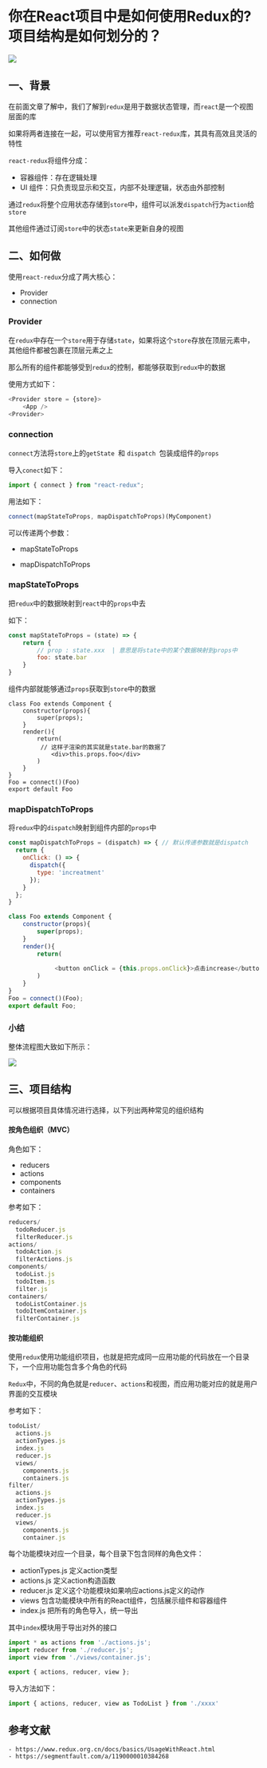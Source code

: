 # 你在React项目中是如何使用Redux的? 项目结构是如何划分的？

 ![](https://static.vue-js.com/31a4aff0-e7dc-11eb-ab90-d9ae814b240d.png)

## 一、背景

在前面文章了解中，我们了解到`redux`是用于数据状态管理，而`react`是一个视图层面的库

如果将两者连接在一起，可以使用官方推荐`react-redux`库，其具有高效且灵活的特性

`react-redux`将组件分成：

- 容器组件：存在逻辑处理
- UI 组件：只负责现显示和交互，内部不处理逻辑，状态由外部控制

通过`redux`将整个应用状态存储到`store`中，组件可以派发`dispatch`行为`action`给`store`

其他组件通过订阅`store`中的状态`state`来更新自身的视图


## 二、如何做

使用`react-redux`分成了两大核心：

- Provider
- connection

### Provider

在`redux`中存在一个`store`用于存储`state`，如果将这个`store`存放在顶层元素中，其他组件都被包裹在顶层元素之上

那么所有的组件都能够受到`redux`的控制，都能够获取到`redux`中的数据

使用方式如下：

```js
<Provider store = {store}>
    <App />
<Provider>
```



### connection

`connect`方法将`store`上的`getState `和 `dispatch `包装成组件的`props`

导入`conect`如下：

```js
import { connect } from "react-redux";
```

用法如下：

```js
connect(mapStateToProps, mapDispatchToProps)(MyComponent)
```

可以传递两个参数：

- mapStateToProps

- mapDispatchToProps



### mapStateToProps

把`redux`中的数据映射到`react`中的`props`中去

如下：

```jsx
const mapStateToProps = (state) => {
    return {
        // prop : state.xxx  | 意思是将state中的某个数据映射到props中
        foo: state.bar
    }
}
```

组件内部就能够通过`props`获取到`store`中的数据

```cons
class Foo extends Component {
    constructor(props){
        super(props);
    }
    render(){
        return(
         // 这样子渲染的其实就是state.bar的数据了
            <div>this.props.foo</div>
        )
    }
}
Foo = connect()(Foo)
export default Foo
```


### mapDispatchToProps

将`redux`中的`dispatch`映射到组件内部的`props`中

```jsx
const mapDispatchToProps = (dispatch) => { // 默认传递参数就是dispatch
  return {
    onClick: () => {
      dispatch({
        type: 'increatment'
      });
    }
  };
}

```

```js
class Foo extends Component {
    constructor(props){
        super(props);
    }
    render(){
        return(
         
             <button onClick = {this.props.onClick}>点击increase</button>
        )
    }
}
Foo = connect()(Foo);
export default Foo;
```


### 小结

整体流程图大致如下所示：

 ![](https://static.vue-js.com/3e47db10-e7dc-11eb-85f6-6fac77c0c9b3.png)



## 三、项目结构

可以根据项目具体情况进行选择，以下列出两种常见的组织结构

#### 按角色组织（MVC）

角色如下：

- reducers 
- actions
- components 
- containers 

参考如下：

```js
reducers/
  todoReducer.js
  filterReducer.js
actions/
  todoAction.js
  filterActions.js
components/
  todoList.js
  todoItem.js
  filter.js
containers/
  todoListContainer.js
  todoItemContainer.js
  filterContainer.js
```

#### 按功能组织

使用`redux`使用功能组织项目，也就是把完成同一应用功能的代码放在一个目录下，一个应用功能包含多个角色的代码

`Redux`中，不同的角色就是`reducer`、`actions`和视图，而应用功能对应的就是用户界面的交互模块

参考如下：

```js
todoList/
  actions.js
  actionTypes.js
  index.js
  reducer.js
  views/
    components.js
    containers.js
filter/
  actions.js
  actionTypes.js
  index.js
  reducer.js
  views/
    components.js
    container.js
```

每个功能模块对应一个目录，每个目录下包含同样的角色文件：

- actionTypes.js 定义action类型
- actions.js 定义action构造函数
- reducer.js  定义这个功能模块如果响应actions.js定义的动作
- views 包含功能模块中所有的React组件，包括展示组件和容器组件
- index.js 把所有的角色导入，统一导出

其中`index`模块用于导出对外的接口

```js
import * as actions from './actions.js';
import reducer from './reducer.js';
import view from './views/container.js';

export { actions, reducer, view };
```

导入方法如下：

```js
import { actions, reducer, view as TodoList } from './xxxx'
```


## 参考文献
```
- https://www.redux.org.cn/docs/basics/UsageWithReact.html
- https://segmentfault.com/a/1190000010384268
```